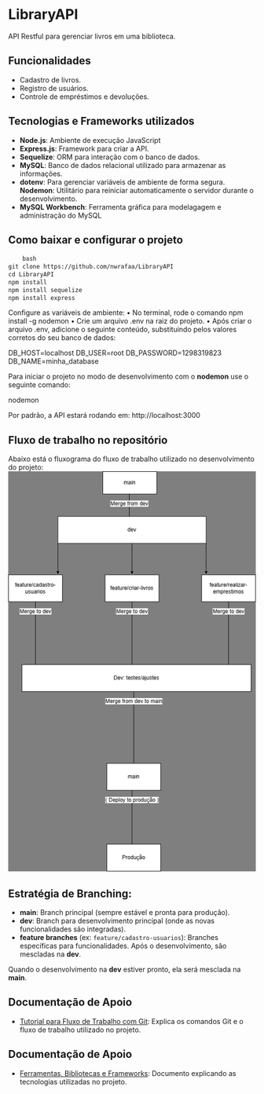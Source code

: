 # LibraryAPI
API Restful para gerenciar livros em uma biblioteca.

## Funcionalidades
- Cadastro de livros.
- Registro de usuários.
- Controle de empréstimos e devoluções.

## Tecnologias e Frameworks utilizados
- **Node.js**: Ambiente de execução JavaScript
- **Express.js**: Framework para criar a API.
- **Sequelize**: ORM para interação com o banco de dados.
- **MySQL**: Banco de dados relacional utilizado para armazenar as informações.
- **dotenv**: Para gerenciar variáveis de ambiente de forma segura.
**Nodemon**: Utilitário para reiniciar automaticamente o servidor durante o desenvolvimento.
- **MySQL Workbench**: Ferramenta gráfica para modelagagem e administração do MySQL

## Como baixar e configurar o projeto
```
    bash
git clone https://github.com/nwrafaa/LibraryAPI
cd LibraryAPI
npm install
npm install sequelize 
npm install express
```  

Configure as variáveis de ambiente:
• No terminal, rode o comando npm install -g nodemon
• Crie um arquivo .env na raiz do projeto.
• Após criar o arquivo .env, adicione o seguinte conteúdo, substituindo pelos valores corretos do seu banco de dados:

DB_HOST=localhost
DB_USER=root
DB_PASSWORD=1298319823
DB_NAME=minha_database

Para iniciar o projeto no modo de desenvolvimento com o **nodemon** use o seguinte comando:

nodemon

Por padrão, a API estará rodando em: http://localhost:3000 

## Fluxo de trabalho no repositório

Abaixo está o fluxograma do fluxo de trabalho utilizado no desenvolvimento do projeto:
![Fluxo de Trabalho](images/Fluxograma.png)

## Estratégia de Branching:
- **main**: Branch principal (sempre estável e pronta para produção).
- **dev**: Branch para desenvolvimento principal (onde as novas funcionalidades são integradas).
- **feature branches** (ex: `feature/cadastro-usuarios`): Branches específicas para funcionalidades. Após o desenvolvimento, são mescladas na **dev**.

Quando o desenvolvimento na **dev** estiver pronto, ela será mesclada na **main**.

## Documentação de Apoio

- [Tutorial para Fluxo de Trabalho com Git](fluxo_trabalho.pdf): Explica os comandos Git e o fluxo de trabalho utilizado no projeto.

## Documentação de Apoio

- [Ferramentas, Bibliotecas e Frameworks](ferramentas_tecnologias.pdf): Documento explicando as tecnologias utilizadas no projeto.




